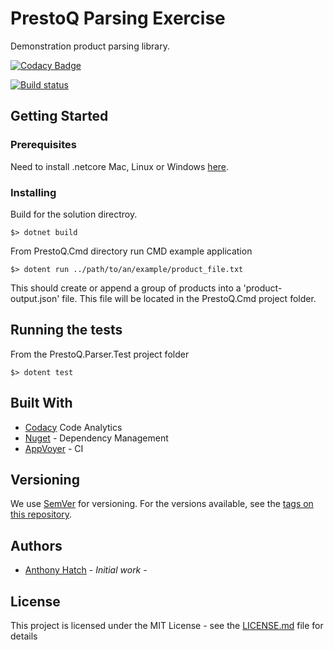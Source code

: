 # PrestoQ Parsing Exercise

Demonstration product parsing library. 

[![Codacy Badge](https://api.codacy.com/project/badge/Grade/0db0b235c0a6437ebb74da848d725679)](https://app.codacy.com/app/ahatch1490/PrestoQ?utm_source=github.com&utm_medium=referral&utm_content=ahatch1490/PrestoQ&utm_campaign=Badge_Grade_Dashboard)     

[![Build status](https://ci.appveyor.com/api/projects/status/fldhshpqaf4gwk9s?svg=true)](https://ci.appveyor.com/project/ahatch1490/prestoq)

## Getting Started

### Prerequisites

Need to install .netcore Mac, Linux or Windows [here](https://dotnet.microsoft.com/learn/dotnet/hello-world-tutorial#linuxubunt).

### Installing

Build for the solution directroy.


```
$> dotnet build
```

From PrestoQ.Cmd directory run CMD example application

```
$> dotent run ../path/to/an/example/product_file.txt
```
This should create or append a group of products into a 'product-output.json' file. This file will be located in the PrestoQ.Cmd project folder.


## Running the tests

From the PrestoQ.Parser.Test project folder 
```
$> dotent test 
```

## Built With

* [Codacy](https://www.codacy.com) Code Analytics         
* [Nuget](https://nuget.com) - Dependency Management
* [AppVoyer](https://ci.appveyor.com) - CI 


## Versioning

We use [SemVer](http://semver.org/) for versioning. For the versions available, see the [tags on this repository](https://github.com/your/project/tags). 

## Authors

* [Anthony Hatch](https://www.linkedin.com/in/anthony-hatch-8481b613/) - *Initial work* - 


## License

This project is licensed under the MIT License - see the [LICENSE.md](LICENSE.md) file for details

